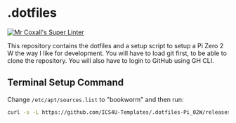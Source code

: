 # .dotfiles

[![Mr Coxall's Super Linter](https://github.com/Mr-Coxall/.dotfiles/workflows/Mr%20Coxall's%20Super%20Linter/badge.svg)](https://github.com/Mr-Coxall/.dotfiles/actions/)

This repository contains the dotfiles and a setup script to setup a Pi Zero 2 W the way I like for development.
You will have to load git first, to be able to clone the repository. You will also have to login to GitHub using GH CLI.

## Terminal Setup Command

Change `/etc/apt/sources.list` to "bookworm" and then run:

```bash
curl -s -L https://github.com/ICS4U-Templates/.dotfiles-Pi_02W/releases/download/V0.0.1/setup_script.sh| bash
```